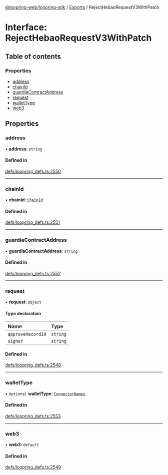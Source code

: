 [@loopring-web/loopring-sdk](../README.md) / [Exports](../modules.md) / RejectHebaoRequestV3WithPatch

# Interface: RejectHebaoRequestV3WithPatch

## Table of contents

### Properties

- [address](RejectHebaoRequestV3WithPatch.md#address)
- [chainId](RejectHebaoRequestV3WithPatch.md#chainid)
- [guardiaContractAddress](RejectHebaoRequestV3WithPatch.md#guardiacontractaddress)
- [request](RejectHebaoRequestV3WithPatch.md#request)
- [walletType](RejectHebaoRequestV3WithPatch.md#wallettype)
- [web3](RejectHebaoRequestV3WithPatch.md#web3)

## Properties

### address

• **address**: `string`

#### Defined in

[defs/loopring_defs.ts:2550](https://github.com/Loopring/loopring_sdk/blob/2ea32ee/src/defs/loopring_defs.ts#L2550)

___

### chainId

• **chainId**: [`ChainId`](../enums/ChainId.md)

#### Defined in

[defs/loopring_defs.ts:2551](https://github.com/Loopring/loopring_sdk/blob/2ea32ee/src/defs/loopring_defs.ts#L2551)

___

### guardiaContractAddress

• **guardiaContractAddress**: `string`

#### Defined in

[defs/loopring_defs.ts:2552](https://github.com/Loopring/loopring_sdk/blob/2ea32ee/src/defs/loopring_defs.ts#L2552)

___

### request

• **request**: `Object`

#### Type declaration

| Name | Type |
| :------ | :------ |
| `approveRecordId` | `string` |
| `signer` | `string` |

#### Defined in

[defs/loopring_defs.ts:2548](https://github.com/Loopring/loopring_sdk/blob/2ea32ee/src/defs/loopring_defs.ts#L2548)

___

### walletType

• `Optional` **walletType**: [`ConnectorNames`](../enums/ConnectorNames.md)

#### Defined in

[defs/loopring_defs.ts:2553](https://github.com/Loopring/loopring_sdk/blob/2ea32ee/src/defs/loopring_defs.ts#L2553)

___

### web3

• **web3**: `default`

#### Defined in

[defs/loopring_defs.ts:2549](https://github.com/Loopring/loopring_sdk/blob/2ea32ee/src/defs/loopring_defs.ts#L2549)

